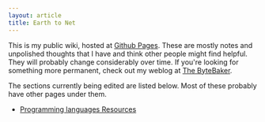 ```yaml
---
layout: article
title: Earth to Net
---
```


This is my public wiki, hosted at [Github Pages](http://pages.github.com). These are mostly notes and unpolished thoughts that I have and think other people might find helpful. They will probably change considerably over time.  If you're looking for something more permanent, check out my weblog at [The ByteBaker](http://bytebaker.com).

The sections currently being edited are listed below. Most of these probably have other pages under them.

+ [Programming languages Resources](/prog-lang-resources)
